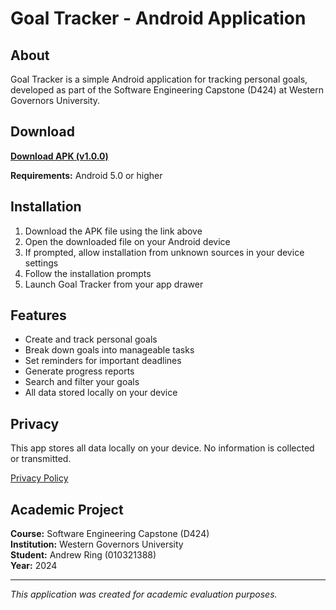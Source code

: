 # Goal Tracker - Android Application

## About

Goal Tracker is a simple Android application for tracking personal goals, developed as part of the Software Engineering Capstone (D424) at Western Governors University.

## Download

[**Download APK (v1.0.0)**](releases/goal-tracker-v1.0.apk)

**Requirements:** Android 5.0 or higher

## Installation

1. Download the APK file using the link above
2. Open the downloaded file on your Android device
3. If prompted, allow installation from unknown sources in your device settings
4. Follow the installation prompts
5. Launch Goal Tracker from your app drawer

## Features

- Create and track personal goals
- Break down goals into manageable tasks
- Set reminders for important deadlines
- Generate progress reports
- Search and filter your goals
- All data stored locally on your device

## Privacy

This app stores all data locally on your device. No information is collected or transmitted.

[Privacy Policy](privacy-policy.html)

## Academic Project

**Course:** Software Engineering Capstone (D424)  
**Institution:** Western Governors University  
**Student:** Andrew Ring (010321388)  
**Year:** 2024

---

*This application was created for academic evaluation purposes.*
